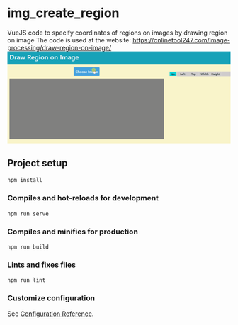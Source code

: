 # img_create_region
VueJS code to specify coordinates of regions on images by drawing region on image
The code is used at the website: https://onlinetool247.com/image-processing/draw-region-on-image/
![](demo_img_create_region.gif)

## Project setup
```
npm install
```

### Compiles and hot-reloads for development
```
npm run serve
```

### Compiles and minifies for production
```
npm run build
```

### Lints and fixes files
```
npm run lint
```

### Customize configuration
See [Configuration Reference](https://cli.vuejs.org/config/).

